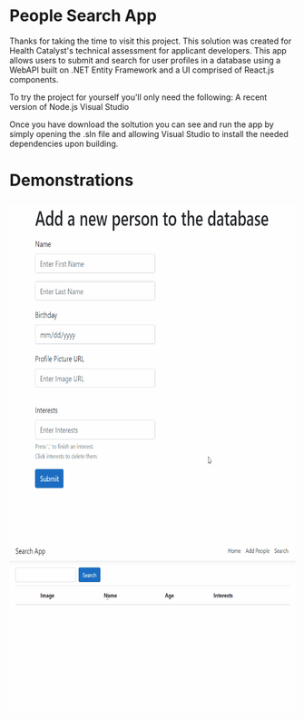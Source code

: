 # People Search App

Thanks for taking the time to visit this project. This solution was created for Health Catalyst's technical assessment for applicant developers. This app allows users to submit and search for user profiles in a database using a WebAPI built on .NET Entity Framework and a UI comprised of React.js components. 

To try the project for yourself you'll only need the following:
A recent version of Node.js
Visual Studio

Once you have download the soltution you can see and run the app by simply opening the .sln file and allowing Visual Studio to install the needed dependencies upon building.


# Demonstrations
<img src="Demo/AddPersonDemonstration (1).gif" width=675 height=600>
<img src="Demo/SearchDemonstration.gif" width=650 height=300>
